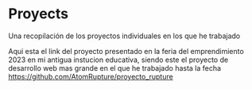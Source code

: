 # Proyects
Una recopilación de los proyectos individuales en los que he trabajado

Aqui esta el link del proyecto presentado en la feria del emprendimiento 2023 en mi antigua instucion educativa, siendo este el proyecto de desarrollo web mas grande en el que he trabajado hasta la fecha
https://github.com/AtomRupture/proyecto_rupture

